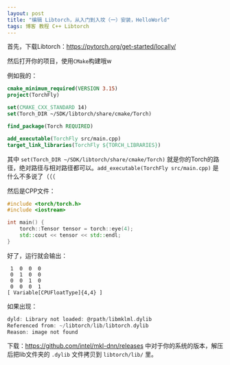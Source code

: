 ```yaml
---
layout: post
title: "编辑 Libtorch，从入门到入坟（一）安装，HelloWorld"
tags: 博客 教程 C++ Libtorch
---
```


首先，下载Libtorch：https://pytorch.org/get-started/locally/

然后打开你的项目，使用`CMake`构建哦w

例如我的：

```cmake
cmake_minimum_required(VERSION 3.15)
project(TorchFly)

set(CMAKE_CXX_STANDARD 14)
set(Torch_DIR ~/SDK/libtorch/share/cmake/Torch)

find_package(Torch REQUIRED)

add_executable(TorchFly src/main.cpp)
target_link_libraries(TorchFly ${TORCH_LIBRARIES})
```

其中 `set(Torch_DIR ~/SDK/libtorch/share/cmake/Torch)` 就是你的Torch的路径，绝对路径与相对路径都可以。`add_executable(TorchFly src/main.cpp)` 是什么不多说了（（（  

然后是CPP文件：

```c++
#include <torch/torch.h>
#include <iostream>

int main() {
    torch::Tensor tensor = torch::eye(4);
    std::cout << tensor << std::endl;
}
```

好了，运行就会输出：

```
 1  0  0  0
 0  1  0  0
 0  0  1  0
 0  0  0  1
[ Variable[CPUFloatType]{4,4} ]
```

如果出现：

```c
dyld: Library not loaded: @rpath/libmklml.dylib   
Referenced from: ~/libtorch/lib/libtorch.dylib   
Reason: image not found
```

下载：https://github.com/intel/mkl-dnn/releases 中对于你的系统的版本，解压后把lib文件夹的 `.dylib` 文件拷贝到 `libtorch/lib/` 里。